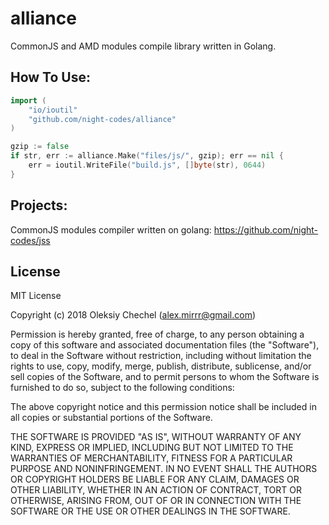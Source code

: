 # alliance
CommonJS and AMD modules compile library written in Golang. 

## How To Use:

```go
import (
	"io/ioutil"
	"github.com/night-codes/alliance"
)

gzip := false
if str, err := alliance.Make("files/js/", gzip); err == nil {
	err = ioutil.WriteFile("build.js", []byte(str), 0644)
}
```

## Projects:

CommonJS modules compiler written on golang: https://github.com/night-codes/jss


## License

MIT License

Copyright (c) 2018 Oleksiy Chechel (alex.mirrr@gmail.com)   

Permission is hereby granted, free of charge, to any person obtaining a copy
of this software and associated documentation files (the "Software"), to deal
in the Software without restriction, including without limitation the rights
to use, copy, modify, merge, publish, distribute, sublicense, and/or sell
copies of the Software, and to permit persons to whom the Software is
furnished to do so, subject to the following conditions:

The above copyright notice and this permission notice shall be included in all
copies or substantial portions of the Software.

THE SOFTWARE IS PROVIDED "AS IS", WITHOUT WARRANTY OF ANY KIND, EXPRESS OR
IMPLIED, INCLUDING BUT NOT LIMITED TO THE WARRANTIES OF MERCHANTABILITY,
FITNESS FOR A PARTICULAR PURPOSE AND NONINFRINGEMENT. IN NO EVENT SHALL THE
AUTHORS OR COPYRIGHT HOLDERS BE LIABLE FOR ANY CLAIM, DAMAGES OR OTHER
LIABILITY, WHETHER IN AN ACTION OF CONTRACT, TORT OR OTHERWISE, ARISING FROM,
OUT OF OR IN CONNECTION WITH THE SOFTWARE OR THE USE OR OTHER DEALINGS IN THE
SOFTWARE.
